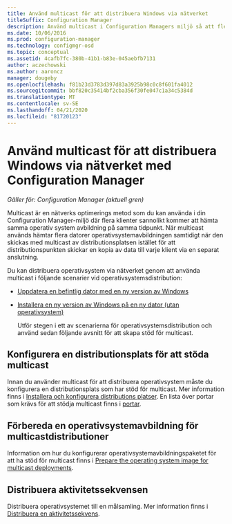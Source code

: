 ```yaml
---
title: Använd multicast för att distribuera Windows via nätverket
titleSuffix: Configuration Manager
description: Använd multicast i Configuration Managers miljö så att flera datorer samtidigt kan hämta operativ system avbildningen.
ms.date: 10/06/2016
ms.prod: configuration-manager
ms.technology: configmgr-osd
ms.topic: conceptual
ms.assetid: 4cafb7fc-380b-41b1-b83e-045aebfb7131
author: aczechowski
ms.author: aaroncz
manager: dougeby
ms.openlocfilehash: f81b23d3783d397d83a3925b98c0c8f601fa4012
ms.sourcegitcommit: bbf820c35414bf2cba356f30fe047c1a34c5384d
ms.translationtype: MT
ms.contentlocale: sv-SE
ms.lasthandoff: 04/21/2020
ms.locfileid: "81720123"
---
```

# <a name="use-multicast-to-deploy-windows-over-the-network-with-configuration-manager"></a>Använd multicast för att distribuera Windows via nätverket med Configuration Manager

*Gäller för: Configuration Manager (aktuell gren)*

Multicast är en nätverks optimerings metod som du kan använda i din Configuration Manager-miljö där flera klienter sannolikt kommer att hämta samma operativ system avbildning på samma tidpunkt. När multicast används hämtar flera datorer operativsystemavbildningen samtidigt när den skickas med multicast av distributionsplatsen istället för att distributionspunkten skickar en kopia av data till varje klient via en separat anslutning.  

 Du kan distribuera operativsystem via nätverket genom att använda multicast i följande scenarier vid operativsystemsdistribution:  

- [Uppdatera en befintlig dator med en ny version av Windows](refresh-an-existing-computer-with-a-new-version-of-windows.md)  

- [Installera en ny version av Windows på en ny dator (utan operativsystem)](install-new-windows-version-new-computer-bare-metal.md)  

  Utför stegen i ett av scenarierna för operativsystemsdistribution och använd sedan följande avsnitt för att skapa stöd för multicast.  

##  <a name="configure-a-distribution-point-to-support-multicast"></a><a name="BKMK_Configure"></a> Konfigurera en distributionsplats för att stöda multicast  
 Innan du använder multicast för att distribuera operativsystem måste du konfigurera en distributionsplats som har stöd för multicast. Mer information finns i [Installera och konfigurera distributions platser](../../core/servers/deploy/configure/install-and-configure-distribution-points.md#bkmk_config-multicast). En lista över portar som krävs för att stödja multicast finns i [portar](../../core/plan-design/hierarchy/ports.md#BKMK_PortsClient-DP2).  

## <a name="prepare-an-operating-system-image-for-multicast-deployments"></a>Förbereda en operativsystemavbildning för multicastdistributioner  
 Information om hur du konfigurerar operativsystemavbildningspaketet för att ha stöd för multicast finns i [Prepare the operating system image for multicast deployments](../get-started/manage-operating-system-images.md#BKMK_OSImageMulticast).  

##  <a name="deploy-the-task-sequence"></a><a name="BKMK_Deploy"></a> Distribuera aktivitetssekvensen  
 Distribuera operativsystemet till en målsamling. Mer information finns i [Distribuera en aktivitetssekvens](deploy-a-task-sequence.md).  
